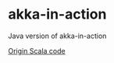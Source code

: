 # akka-in-action
Java version of akka-in-action

[Origin Scala code](https://github.com/RayRoestenburg/akka-in-action)

